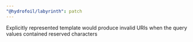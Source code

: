 ```yaml
---
"@hydrofoil/labyrinth": patch
---
```


Explicitly represented template would produce invalid URIs when the query values contained reserved characters
